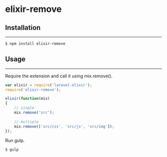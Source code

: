 # elixir-remove

## Installation
----

```sh
$ npm install elixir-remove
```

## Usage
----

Require the extension and call it using mix.remove().

```javascript
var elixir = require('laravel-elixir');
require('elixir-remove');

elixir(function(mix)
{
	// single 
    mix.remove('src');
 
    // multiple 
    mix.remove(['src/css', 'src/js', 'src/img']);	
});
```

Run gulp.

```sh
$ gulp
```